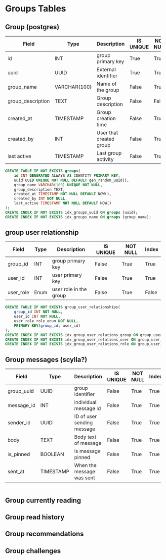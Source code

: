 # Groups Tables
## Group (postgres)
| Field             | Type         | Description                | IS UNIQUE | NOT NULL | Index |
|-------------------|--------------|----------------------------|-----------|----------|-------|
| id                | INT          | group primary key          | True      | True     | True  |
| uuid              | UUID         | External identifier        | True      | True     | True  |
| group_name        | VARCHAR(100) | Name of the group          | False     | True     | True  |
| group_description | TEXT         | Group description          | False     | False    | False |
| created_at        | TIMESTAMP    | Group creation time        | False     | True     | False |
| created_by        | INT          | User that created group    | False     | True     | False |
| last active       | TIMESTAMP    | Last group activity        | False     | True     | False |

```sql
CREATE TABLE IF NOT EXISTS groups(
    id INT GENERATED ALWAYS AS IDENTITY PRIMARY KEY,
    uuid UUID UNIQUE NOT NULL DEFAULT gen_random_uuid(),
    group_name VARCHAR(100) UNIQUE NOT NULL,
    group_description TEXT,
    created_at TIMESTAMP NOT NULL DEFAULT NOW(),
    created_by INT NOT NULL,
    last_active TIMESTAMP NOT NULL DEFAULT NOW()
);
CREATE INDEX IF NOT EXISTS idx_groups_uuid ON groups (uuid);
CREATE INDEX IF NOT EXISTS idx_groups_name ON groups (group_name);
```

## group user relationship
| Field             | Type         | Description                | IS UNIQUE | NOT NULL | Index |
|-------------------|--------------|----------------------------|-----------|----------|-------|
| group_id          | INT          | group primary key          | False     | True     | True  |
| user_id           | INT          | user primary key           | False     | True     | True  |
| user_role         | Enum         | user role in the group     | False     | True     | False |

```sql
CREATE TABLE IF NOT EXISTS group_user_relationships(
    group_id INT NOT NULL,
    user_id INT NOT NULL,
    user_role role_enum NOT NULL,
    PRIMARY KEY(group_id, user_id)
);
CREATE INDEX IF NOT EXISTS idx_group_user_relations_group ON group_user_relationships (group_id);
CREATE INDEX IF NOT EXISTS idx_group_user_relations_user ON group_user_relationships (user_id);
CREATE INDEX IF NOT EXISTS idx_group_user_relations_role ON group_user_relationships (user_role);
```

## Group messages (scylla?)
| Field             | Type         | Description                | IS UNIQUE | NOT NULL | Index |
|-------------------|--------------|----------------------------|-----------|----------|-------|
| group_uuid        | UUID         | group identifier           | False     | True     | True  |
| message_id        | INT          | individual message id      | False     | True     | True  |
| sender_id         | UUID         | ID of user sending message | False     | True     | True  |
| body              | TEXT         | Body text of message       | False     | True     | True  |
| is_pinned         | BOOLEAN      | Is message pinned          | False     | True     | True  |
| sent_at           | TIMESTAMP    | When the message was sent  | False     | True     | True  |

```cql
```

## Group currently reading

## Group read history

## Group recommendations

## Group challenges
